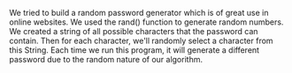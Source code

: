 We tried to build a random password generator which is of great use in online websites.
We used the rand() function to generate random numbers.
We created a string of all possible characters that the password can contain.
Then for each character, we'll randomly select a character from this String.
Each time we run this program, it will generate a different password due to the random nature of our algorithm.
